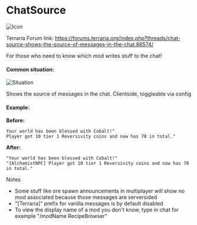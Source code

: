 # ChatSource

![Icon](https://raw.githubusercontent.com/direwolf420/ChatSource/master/icon.png)

Terraria Forum link: https://forums.terraria.org/index.php?threads/chat-source-shows-the-source-of-messages-in-the-chat.86574/

For those who need to know which mod writes stuff to the chat!

#### Common situation:

![Situation](https://raw.githubusercontent.com/direwolf420/ChatSource/master/situation.png)

Shows the source of messages in the chat. Clientside, toggleable via config

#### Example:

**Before:**

```
Your world has been blessed with Cobalt!"
Player got 10 tier 1 Reversivity coins and now has 70 in total."
```

**After:**

```
"Your world has been blessed with Cobalt!"
"[AlchemistNPC] Player got 10 tier 1 Reversivity coins and now has 70 in total."
```


Notes
* Some stuff like ore spawn announcements in multiplayer will show no mod associated because those messages are serversided
* "[Terraria]" prefix for vanilla messages is by default disabled
* To view the display name of a mod you don't know, type in chat for example "/modName RecipeBrowser"
